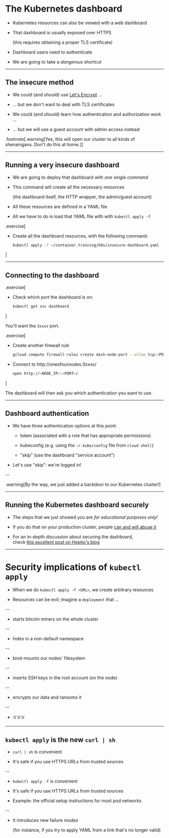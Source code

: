 # The Kubernetes dashboard

- Kubernetes resources can also be viewed with a web dashboard

- That dashboard is usually exposed over HTTPS

  (this requires obtaining a proper TLS certificate)

- Dashboard users need to authenticate

- We are going to take a *dangerous* shortcut

---

## The insecure method

- We could (and should) use [Let's Encrypt](https://letsencrypt.org/) ...

- ... but we don't want to deal with TLS certificates

- We could (and should) learn how authentication and authorization work ...

- ... but we will use a guest account with admin access instead

.footnote[.warning[Yes, this will open our cluster to all kinds of shenanigans. Don't do this at home.]]

---

## Running a very insecure dashboard

- We are going to deploy that dashboard with *one single command*

- This command will create all the necessary resources

  (the dashboard itself, the HTTP wrapper, the admin/guest account)

- All these resources are defined in a YAML file

- All we have to do is load that YAML file with with `kubectl apply -f`

.exercise[

- Create all the dashboard resources, with the following command:
  ```bash
  kubectl apply -f ~/container.training/k8s/insecure-dashboard.yaml
  ```

]

---

## Connecting to the dashboard

.exercise[

- Check which port the dashboard is on:
  ```bash
  kubectl get svc dashboard
  ```

]

You'll want the `3xxxx` port.


.exercise[

- Create another firewall rule

  ```bash
  gcloud compute firewall-rules create dash-node-port --allow tcp:<PORT>
  ```

- Connect to http://oneofournodes:3xxxx/

  ```bash
  open http://<NODE_IP>:<PORT>/
  ```

]

The dashboard will then ask you which authentication you want to use.

---

## Dashboard authentication

- We have three authentication options at this point:

  - token (associated with a role that has appropriate permissions)

  - kubeconfig (e.g. using the `~/.kube/config` file from `cloud shell`)

  - "skip" (use the dashboard "service account")

- Let's use "skip": we're logged in!

--

.warning[By the way, we just added a backdoor to our Kubernetes cluster!]

---

## Running the Kubernetes dashboard securely

- The steps that we just showed you are *for educational purposes only!*

- If you do that on your production cluster, people [can and will abuse it](https://redlock.io/blog/cryptojacking-tesla)

- For an in-depth discussion about securing the dashboard,
  <br/>
  check [this excellent post on Heptio's blog](https://blog.heptio.com/on-securing-the-kubernetes-dashboard-16b09b1b7aca)

---

# Security implications of `kubectl apply`

- When we do `kubectl apply -f <URL>`, we create arbitrary resources

- Resources can be evil; imagine a `deployment` that ...

--

  - starts bitcoin miners on the whole cluster

--

  - hides in a non-default namespace

--

  - bind-mounts our nodes' filesystem

--

  - inserts SSH keys in the root account (on the node)

--

  - encrypts our data and ransoms it

--

  - ☠️☠️☠️

---

## `kubectl apply` is the new `curl | sh`

- `curl | sh` is convenient

- It's safe if you use HTTPS URLs from trusted sources

--

- `kubectl apply -f` is convenient

- It's safe if you use HTTPS URLs from trusted sources

- Example: the official setup instructions for most pod networks

--

- It introduces new failure modes

  (for instance, if you try to apply YAML from a link that's no longer valid)

